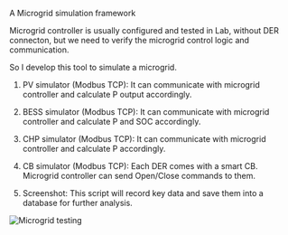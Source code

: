 A Microgrid simulation framework



Microgrid controller is usually configured and tested in Lab, without DER connecton, but we need to verify the microgrid control logic and communication.

So I develop this tool to simulate a microgrid.


1. PV simulator (Modbus TCP): It can communicate with microgrid controller and calculate P output accordingly.

2. BESS simulator (Modbus TCP): It can communicate with microgrid controller and calculate P and SOC accordingly.

3. CHP simulator (Modbus TCP): It can communicate with microgrid controller and calculate P accordingly.

4. CB simulator (Modbus TCP): Each DER comes with a smart CB. Microgrid controller can send Open/Close commands to them.

5. Screenshot: This script will record key data and save them into a database for further analysis.


![Microgrid testing](https://user-images.githubusercontent.com/29573181/229689515-9541e6fe-83bb-46e1-aa7b-a7e589bcf6fa.jpg)
